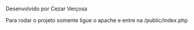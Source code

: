 Desenvolvido por Cezar Verçosa

Para rodar o projeto somente ligue o apache e entre na /public/index.php
